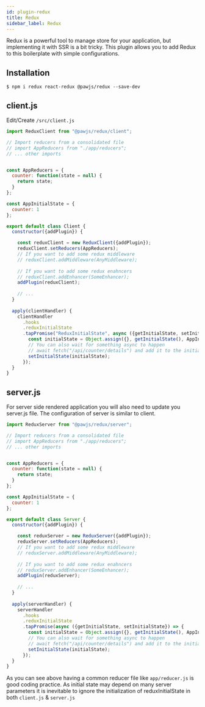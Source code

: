 ```yaml
---
id: plugin-redux
title: Redux
sidebar_label: Redux
---
```


Redux is a powerful tool to manage store for your application, but implementing it with SSR is a bit tricky. 
This plugin allows you to add Redux to this boilerplate with simple configurations.


## Installation

```
$ npm i redux react-redux @pawjs/redux --save-dev
```

## client.js

Edit/Create `/src/client.js`

```javascript
import ReduxClient from "@pawjs/redux/client";

// Import reducers from a consolidated file
// import AppReducers from "./app/reducers";
// ... other imports


const AppReducers = {
  counter: function(state = null) {
    return state;
  }
};

const AppInitialState = {
  counter: 1
};

export default class Client {
  constructor({addPlugin}) {

    const reduxClient = new ReduxClient({addPlugin});
    reduxClient.setReducers(AppReducers);
    // If you want to add some redux middleware
    // reduxClient.addMiddleware(AnyMiddleware);
    
    // If you want to add some redux enahncers
    // reduxClient.addEnhancer(SomeEnhancer);
    addPlugin(reduxClient);
    
    // ...
  }
  
  apply(clientHandler) {
    clientHandler
      .hooks
      .reduxInitialState
      .tapPromise("ReduxInitialState", async ({getInitialState, setInitialState}) => {
        const initialState = Object.assign({}, getInitialState(), AppInitialState);
        // You can also wait for something async to happen
        // await fetch("/api/counter/details") and add it to the initial state if needed
        setInitialState(initialState);
      });
  }
}
```

## server.js

For server side rendered application you will also need to update you server.js file. 
The configuration of server is similar to client.

```javascript
import ReduxServer from "@pawjs/redux/server";

// Import reducers from a consolidated file
// import AppReducers from "./app/reducers";
// ... other imports


const AppReducers = {
  counter: function(state = null) {
    return state;
  }
};

const AppInitialState = {
  counter: 1
};

export default class Server {
  constructor({addPlugin}) {

    const reduxServer = new ReduxServer({addPlugin});
    reduxServer.setReducers(AppReducers);
    // If you want to add some redux middleware
    // reduxServer.addMiddleware(AnyMiddleware);
    
    // If you want to add some redux enahncers
    // reduxServer.addEnhancer(SomeEnhancer);
    addPlugin(reduxServer);
    
    // ...
  }
  
  apply(serverHandler) {
    serverHandler
      .hooks
      .reduxInitialState
      .tapPromise(async ({getInitialState, setInitialState}) => {
        const initialState = Object.assign({}, getInitialState(), AppInitialState);
        // You can also wait for something async to happen
        // await fetch("/api/counter/details") and add it to the initial state if needed
        setInitialState(initialState);
      });
  }
}
```


As you can see above having a common reducer file like `app/reducer.js` is good coding practice.
As initial state may depend on many server parameters it is inevitable to ignore the initialization of 
reduxInitialState in both `client.js` & `server.js`

<script async src="//pagead2.googlesyndication.com/pagead/js/adsbygoogle.js"></script>
<ins class="adsbygoogle"
     style="display:block"
     data-ad-client="ca-pub-7586505628408924"
     data-ad-slot="5652642939"
     data-ad-format="auto"></ins>
<script>
(adsbygoogle = window.adsbygoogle || []).push({});
</script>
